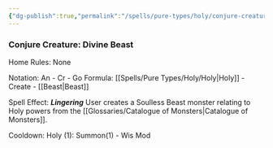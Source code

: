 ```yaml
---
{"dg-publish":true,"permalink":"/spells/pure-types/holy/conjure-creature-divine-beast/","tags":["Spell/Holy","Spell/Beast","Spell/Summon","Spell/Lingering"]}
---
```


### Conjure Creature: Divine Beast
Home Rules: None

Notation: An - Cr - Go
Formula: [[Spells/Pure Types/Holy/Holy\|Holy]] - Create  - [[Beast\|Beast]]

Spell Effect: ***Lingering*** 
User creates a Soulless Beast monster relating to Holy powers from the [[Glossaries/Catalogue of Monsters\|Catalogue of Monsters]].

Cooldown: 
Holy (1): Summon(1) - Wis Mod